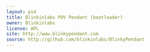 ```yaml
---
layout: pid
title: Blinkinlabs POV Pendant (bootloader)
owner: Blinkinlabs
license: APL
site: http://www.blinkypendant.com
source: http://github.com/blinkinlabs/BlinkyPendant
---
```


